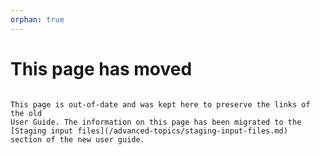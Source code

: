```yaml
---
orphan: true
---
```


# This page has moved

```{attention}

This page is out-of-date and was kept here to preserve the links of the old
User Guide. The information on this page has been migrated to the
[Staging input files](/advanced-topics/staging-input-files.md)
section of the new user guide.
```
